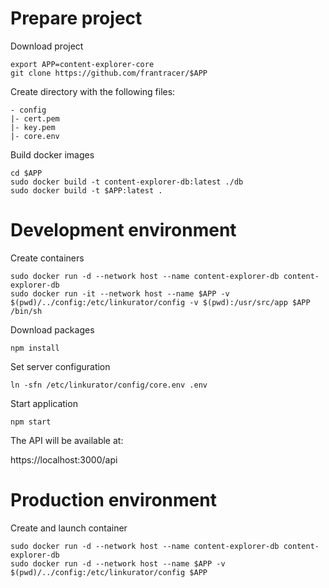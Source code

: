 # Prepare project

Download project

```
export APP=content-explorer-core
git clone https://github.com/frantracer/$APP
```

Create directory with the following files:

```
- config
|- cert.pem
|- key.pem
|- core.env
```

Build docker images

```
cd $APP
sudo docker build -t content-explorer-db:latest ./db
sudo docker build -t $APP:latest .
```


# Development environment

Create containers

```
sudo docker run -d --network host --name content-explorer-db content-explorer-db
sudo docker run -it --network host --name $APP -v $(pwd)/../config:/etc/linkurator/config -v $(pwd):/usr/src/app $APP /bin/sh
```

Download packages

`npm install`

Set server configuration

`ln -sfn /etc/linkurator/config/core.env .env`

Start application

`npm start`

The API will be available at:

https://localhost:3000/api


# Production environment

Create and launch container

```
sudo docker run -d --network host --name content-explorer-db content-explorer-db
sudo docker run -d --network host --name $APP -v $(pwd)/../config:/etc/linkurator/config $APP
```
